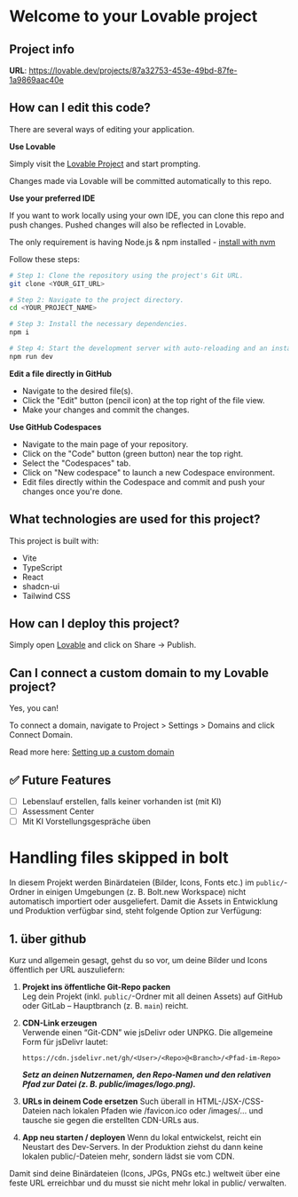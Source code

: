 # Welcome to your Lovable project

## Project info

**URL**: https://lovable.dev/projects/87a32753-453e-49bd-87fe-1a9869aac40e

## How can I edit this code?

There are several ways of editing your application.

**Use Lovable**

Simply visit the [Lovable Project](https://lovable.dev/projects/87a32753-453e-49bd-87fe-1a9869aac40e) and start prompting.

Changes made via Lovable will be committed automatically to this repo.

**Use your preferred IDE**

If you want to work locally using your own IDE, you can clone this repo and push changes. Pushed changes will also be reflected in Lovable.

The only requirement is having Node.js & npm installed - [install with nvm](https://github.com/nvm-sh/nvm#installing-and-updating)

Follow these steps:

```sh
# Step 1: Clone the repository using the project's Git URL.
git clone <YOUR_GIT_URL>

# Step 2: Navigate to the project directory.
cd <YOUR_PROJECT_NAME>

# Step 3: Install the necessary dependencies.
npm i

# Step 4: Start the development server with auto-reloading and an instant preview.
npm run dev
```

**Edit a file directly in GitHub**

- Navigate to the desired file(s).
- Click the "Edit" button (pencil icon) at the top right of the file view.
- Make your changes and commit the changes.

**Use GitHub Codespaces**

- Navigate to the main page of your repository.
- Click on the "Code" button (green button) near the top right.
- Select the "Codespaces" tab.
- Click on "New codespace" to launch a new Codespace environment.
- Edit files directly within the Codespace and commit and push your changes once you're done.

## What technologies are used for this project?

This project is built with:

- Vite
- TypeScript
- React
- shadcn-ui
- Tailwind CSS

## How can I deploy this project?

Simply open [Lovable](https://lovable.dev/projects/87a32753-453e-49bd-87fe-1a9869aac40e) and click on Share -> Publish.

## Can I connect a custom domain to my Lovable project?

Yes, you can!

To connect a domain, navigate to Project > Settings > Domains and click Connect Domain.

Read more here: [Setting up a custom domain](https://docs.lovable.dev/tips-tricks/custom-domain#step-by-step-guide)

## ✅ Future Features

- [ ] Lebenslauf erstellen, falls keiner vorhanden ist (mit KI)
- [ ] Assessment Center
- [ ] Mit KI Vorstellungsgespräche üben

# Handling files skipped in bolt

In diesem Projekt werden Binärdateien (Bilder, Icons, Fonts etc.) im `public/`-Ordner in einigen Umgebungen (z. B. Bolt.new Workspace) nicht automatisch importiert oder ausgeliefert. Damit die Assets in Entwicklung und Produktion verfügbar sind, steht folgende Option zur Verfügung:

## 1. über github

Kurz und allgemein gesagt, gehst du so vor, um deine Bilder und Icons öffentlich per URL auszuliefern:

1. **Projekt ins öffentliche Git-Repo packen**  
   Leg dein Projekt (inkl. `public/`-Ordner mit all deinen Assets) auf GitHub oder GitLab – Hauptbranch (z. B. `main`) reicht.

2. **CDN-Link erzeugen**  
   Verwende einen “Git-CDN” wie jsDelivr oder UNPKG. Die allgemeine Form für jsDelivr lautet:
   ```text
   https://cdn.jsdelivr.net/gh/<User>/<Repo>@<Branch>/<Pfad-im-Repo>
   ```
    ***Setz an <User> deinen Nutzernamen, <Repo> den Repo-Namen und <Pfad-im-Repo> den relativen Pfad zur Datei (z. B. public/images/logo.png).***

3. **URLs in deinem Code ersetzen**
   Such überall in HTML-/JSX-/CSS-Dateien nach lokalen Pfaden wie /favicon.ico oder /images/... und tausche sie gegen die erstellten CDN-URLs aus.

4. **App neu starten / deployen**
   Wenn du lokal entwickelst, reicht ein Neustart des Dev-Servers. In der Produktion ziehst du dann keine lokalen public/-Dateien mehr, sondern lädst sie vom CDN.

Damit sind deine Binärdateien (Icons, JPGs, PNGs etc.) weltweit über eine feste URL erreichbar und du musst sie nicht mehr lokal in public/ verwalten.
